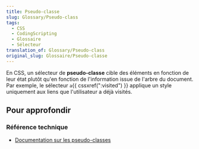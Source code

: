 ```yaml
---
title: Pseudo-classe
slug: Glossary/Pseudo-class
tags:
  - CSS
  - CodingScripting
  - Glossaire
  - Sélecteur
translation_of: Glossary/Pseudo-class
original_slug: Glossaire/Pseudo-classe
---
```

En CSS, un sélecteur de **pseudo-classe** cible des éléments en fonction de leur état plutôt qu'en fonction de l'information issue de l'arbre du document. Par exemple, le sélecteur `a`{{ cssxref(":visited") }} applique un style uniquement aux liens que l'utilisateur a déjà visités.

## Pour approfondir

### Référence technique

- [Documentation sur les pseudo-classes](/fr/docs/Web/CSS/Pseudo-classes)
